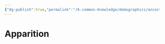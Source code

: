 ```yaml
---
{"dg-publish":true,"permalink":"/6-common-knowledge/demographics/ancestries/apparition/apparition/"}
---
```


# Apparition
